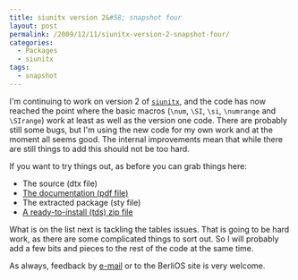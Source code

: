 ```yaml
---
title: siunitx version 2&#58; snapshot four
layout: post
permalink: /2009/12/11/siunitx-version-2-snapshot-four/
categories:
  - Packages
  - siunitx
tags:
  - snapshot
---
```

I'm continuing to work on version 2 of [`siunitx`](https://ctan.org/pkg/siunitx), and the code has now reached the point where the basic macros (`\num`, `\SI`, `\si`, `\numrange` and `\SIrange`) work at least as well as the version one code. There are probably still some bugs, but I'm using the new code for my own work and at the moment all seems good. The internal improvements mean that while there are still things to add this should not be too hard.

If you want to try things out, as before you can grab things here:

- The  source (dtx file)
- [The  documentation (pdf file)](/uploads/2009/12/siunitx.pdf)
- The  extracted package (sty file)
- [A  ready-to-install (tds) zip file](/uploads/2009/12/siunitx.tds_.zip)

What is on the list next is tackling the tables issues. That is going to be hard work, as there are some complicated things to sort out. So I will probably add a few bits and pieces to the rest of the code at the same time.

As always, feedback by [e-mail](mailto:joseph.wright@morningstar2.co.uk) or to the BerliOS site is very welcome.

